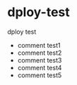# dploy-test
dploy test

- comment test1
- comment test2
- comment test3
- comment test4
- comment test5